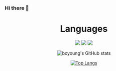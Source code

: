 ### Hi there 👋

<!--
**xmdnlxjqk/xmdnlxjqk** is a ✨ _special_ ✨ repository because its `README.md` (this file) appears on your GitHub profile.

Here are some ideas to get you started:

- 🔭 I’m currently working on ...
- 🌱 I’m currently learning ...
- 👯 I’m looking to collaborate on ...
- 🤔 I’m looking for help with ...
- 💬 Ask me about ...
- 📫 How to reach me: ...
- 😄 Pronouns: ...
- ⚡ Fun fact: ...
-->
<div align="center">
<h1> Languages </h1>

<a><img src="https://img.shields.io/badge/JavaScript-F7DF1E?style=flat-square&logo=JAVASCRIPT&logoColor=white"/></a>
<a><img src="https://img.shields.io/badge/HTML-E34F26?style=flat-square&logo=HTML5&logoColor=white"/></a>
<a><img src="https://img.shields.io/badge/CSS-1572B6?style=flat-square&logo=CSS3&logoColor=white"/></a>
</div>
<div align="center">

![boyoung's GitHub stats](https://github-readme-stats.vercel.app/api?username=boyoung589&show_icons=true&theme=radical)

[![Top Langs](https://github-readme-stats.vercel.app/api/top-langs/?username=boyoung589&langs_count=5&layout=compact)](https://github.com/anuraghazra/github-readme-stats)
</div> 
